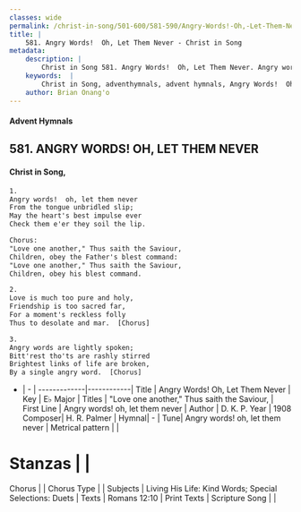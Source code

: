 ```yaml
---
classes: wide
permalink: /christ-in-song/501-600/581-590/Angry-Words!-Oh,-Let-Them-Never/
title: |
    581. Angry Words!  Oh, Let Them Never - Christ in Song
metadata:
    description: |
        Christ in Song 581. Angry Words!  Oh, Let Them Never. Angry words!  oh, let them never From the tongue unbridled slip; May the heart's best impulse ever Check them e'er they soil the lip. Chorus: "Love one another," Thus saith the Saviour, Children, obey the Father's blest command: "Love one another," Thus saith the Saviour, Children, obey his blest command.
    keywords:  |
        Christ in Song, adventhymnals, advent hymnals, Angry Words!  Oh, Let Them Never, Angry words!  oh, let them never. "Love one another," Thus saith the Saviour,
    author: Brian Onang'o
---
```


#### Advent Hymnals
## 581. ANGRY WORDS!  OH, LET THEM NEVER
####  Christ in Song,

```txt
1.
Angry words!  oh, let them never
From the tongue unbridled slip;
May the heart's best impulse ever
Check them e'er they soil the lip.

Chorus:
"Love one another," Thus saith the Saviour,
Children, obey the Father's blest command:
"Love one another," Thus saith the Saviour,
Children, obey his blest command.

2.
Love is much too pure and holy,
Friendship is too sacred far,
For a moment's reckless folly
Thus to desolate and mar.  [Chorus]

3.
Angry words are lightly spoken;
Bitt'rest tho'ts are rashly stirred
Brightest links of life are broken,
By a single angry word.  [Chorus]

```

- |   -  |
-------------|------------|
Title | Angry Words!  Oh, Let Them Never |
Key | E♭ Major |
Titles | "Love one another," Thus saith the Saviour, |
First Line | Angry words!  oh, let them never |
Author | D. K. P.
Year | 1908
Composer| H. R. Palmer |
Hymnal|  - |
Tune| Angry words!  oh, let them never |
Metrical pattern | |
# Stanzas |  |
Chorus |  |
Chorus Type |  |
Subjects | Living His Life: Kind Words; Special Selections: Duets |
Texts | Romans 12:10 |
Print Texts | 
Scripture Song |  |
    
